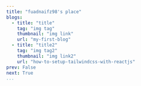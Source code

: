 ```yaml
---
title: "fuadnaifz98's place"
blogs:
  - title: "title"
    tag: "img tag"
    thumbnail: "img link"
    url: "my-first-blog"
  - title: "title2"
    tag: "img tag2"
    thumbnail: "img link2"
    url: "how-to-setup-tailwindcss-with-reactjs"
prev: False
next: True
...
```

